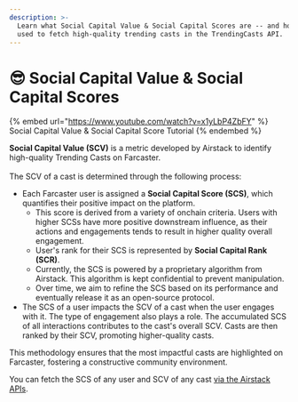 ```yaml
---
description: >-
  Learn what Social Capital Value & Social Capital Scores are -- and how they're
  used to fetch high-quality trending casts in the TrendingCasts API.
---
```


# 😎 Social Capital Value & Social Capital Scores

{% embed url="https://www.youtube.com/watch?v=x1yLbP4ZbFY" %}
Social Capital Value & Social Capital Score Tutorial
{% endembed %}

**Social Capital Value (SCV)** is a metric developed by Airstack to identify high-quality Trending Casts on Farcaster. \
\
The SCV of a cast is determined through the following process:

* Each Farcaster user is assigned a **Social Capital Score (SCS)**, which quantifies their positive impact on the platform.&#x20;
  * This score is derived from a variety of onchain criteria. Users with higher SCSs have more positive downstream influence, as their actions and engagements tends to result in higher quality overall engagement.&#x20;
  * User's rank for their SCS is represented by **Social Capital Rank (SCR)**.
  * Currently, the SCS is powered by a proprietary algorithm from Airstack. This algorithm is kept confidential to prevent manipulation.
  * Over time, we aim to refine the SCS based on its performance and eventually release it as an open-source protocol.
* The SCS of a user impacts the SCV of a cast when the user engages with it. The type of  engagement also plays a role. The accumulated SCS of all interactions contributes to the cast's overall SCV. Casts are then ranked by their SCV, promoting higher-quality casts.

This methodology ensures that the most impactful casts are highlighted on Farcaster, fostering a constructive community environment.

You can fetch the SCS of any user and SCV of any cast [via the Airstack APIs](https://app.airstack.xyz).
